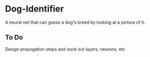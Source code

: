 # Dog-Identifier
A neural net that can guess a dog's breed by looking at a picture of it.

## To Do
Design propogation steps and work out layers, neurons, etc
